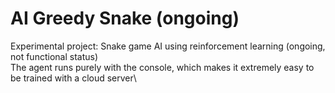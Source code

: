 # AI Greedy Snake (ongoing)
Experimental project: Snake game AI using reinforcement learning (ongoing, not functional status)\
The agent runs purely with the console, which makes it extremely easy to be trained with a cloud server\


